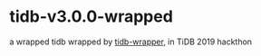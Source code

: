 # tidb-v3.0.0-wrapped

a wrapped tidb wrapped by [tidb-wrapper](https://github.com/fuzzdebugplatform/tidb-wrapper),  in TiDB 2019 hackthon
